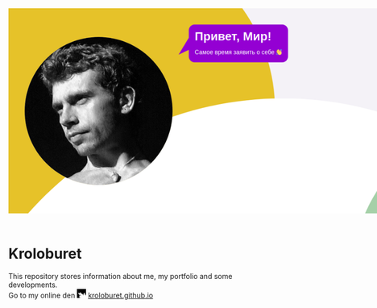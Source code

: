 <!-- Developer: Sergey Nizhnik kroloburet@gmail.com -->

<img src="https://raw.githubusercontent.com/kroloburet/kroloburet.github.io/master/img/header_share.png" style="max-width:900px;margin-bottom:1.5em;">

# Kroloburet
This repository stores information about me, my portfolio and some developments.<br>Go to my online den <img src="https://raw.githubusercontent.com/kroloburet/kroloburet.github.io/master/img/myicon.jpg"> [kroloburet.github.io](https://kroloburet.github.io)
